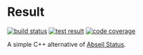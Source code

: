# Result

[![build status](https://img.shields.io/github/workflow/status/threeal/result/build)](https://github.com/threeal/result/actions/workflows/build.yml)
[![test result](https://img.shields.io/testspace/pass-ratio/threeal/threeal:result/main)](https://threeal.testspace.com/projects/threeal:result)
[![code coverage](https://img.shields.io/coveralls/github/threeal/result/main)](https://coveralls.io/github/threeal/result)

A simple C++ alternative of [Abseil Status](https://abseil.io/docs/cpp/guides/status).
